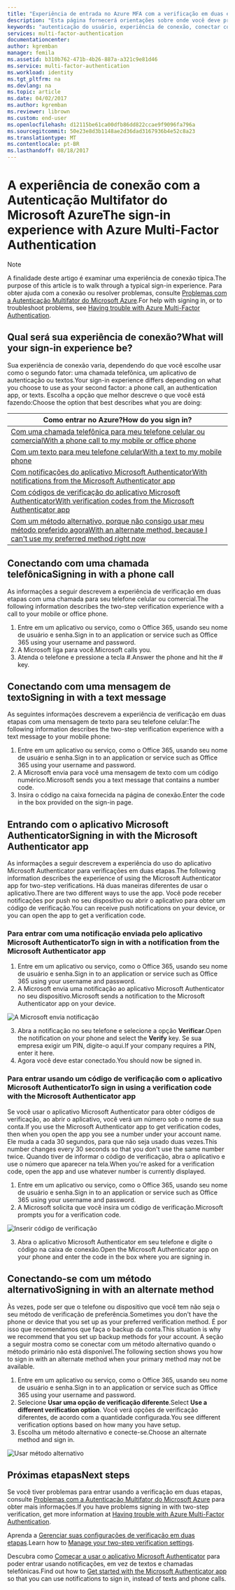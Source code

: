 ```yaml
---
title: "Experiência de entrada no Azure MFA com a verificação em duas etapas | Microsoft Docs"
description: "Esta página fornecerá orientações sobre onde você deve procurar os vários métodos de conexão disponíveis com o MFA do Azure."
keywords: "autenticação do usuário, experiência de conexão, conectar com telefone celular, conectar com telefone do escritório"
services: multi-factor-authentication
documentationcenter: 
author: kgremban
manager: femila
ms.assetid: b310b762-471b-4b26-887a-a321c9e81d46
ms.service: multi-factor-authentication
ms.workload: identity
ms.tgt_pltfrm: na
ms.devlang: na
ms.topic: article
ms.date: 04/02/2017
ms.author: kgremban
ms.reviewer: librown
ms.custom: end-user
ms.openlocfilehash: d12115be61ca00dfb86dd822ccae9f9096fa796a
ms.sourcegitcommit: 50e23e8d3b1148ae2d36dad3167936b4e52c8a23
ms.translationtype: MT
ms.contentlocale: pt-BR
ms.lasthandoff: 08/18/2017
---
```

# <a name="the-sign-in-experience-with-azure-multi-factor-authentication"></a><span data-ttu-id="6642b-104">A experiência de conexão com a Autenticação Multifator do Microsoft Azure</span><span class="sxs-lookup"><span data-stu-id="6642b-104">The sign-in experience with Azure Multi-Factor Authentication</span></span>
> [!NOTE]
> <span data-ttu-id="6642b-105">A finalidade deste artigo é examinar uma experiência de conexão típica.</span><span class="sxs-lookup"><span data-stu-id="6642b-105">The purpose of this article is to walk through a typical sign-in experience.</span></span> <span data-ttu-id="6642b-106">Para obter ajuda com a conexão ou resolver problemas, consulte [Problemas com a Autenticação Multifator do Microsoft Azure](multi-factor-authentication-end-user-troubleshoot.md).</span><span class="sxs-lookup"><span data-stu-id="6642b-106">For help with signing in, or to troubleshoot problems, see [Having trouble with Azure Multi-Factor Authentication](multi-factor-authentication-end-user-troubleshoot.md).</span></span>

## <a name="what-will-your-sign-in-experience-be"></a><span data-ttu-id="6642b-107">Qual será sua experiência de conexão?</span><span class="sxs-lookup"><span data-stu-id="6642b-107">What will your sign-in experience be?</span></span>
<span data-ttu-id="6642b-108">Sua experiência de conexão varia, dependendo do que você escolhe usar como o segundo fator: uma chamada telefônica, um aplicativo de autenticação ou textos.</span><span class="sxs-lookup"><span data-stu-id="6642b-108">Your sign-in experience differs depending on what you choose to use as your second factor: a phone call, an authentication app, or texts.</span></span> <span data-ttu-id="6642b-109">Escolha a opção que melhor descreve o que você está fazendo:</span><span class="sxs-lookup"><span data-stu-id="6642b-109">Choose the option that best describes what you are doing:</span></span>

| <span data-ttu-id="6642b-110">Como entrar no Azure?</span><span class="sxs-lookup"><span data-stu-id="6642b-110">How do you sign in?</span></span> | 
| --- |
| [<span data-ttu-id="6642b-111">Com uma chamada telefônica para meu telefone celular ou comercial</span><span class="sxs-lookup"><span data-stu-id="6642b-111">With a phone call to my mobile or office phone</span></span>](#signing-in-with-a-phone-call) |
| [<span data-ttu-id="6642b-112">Com um texto para meu telefone celular</span><span class="sxs-lookup"><span data-stu-id="6642b-112">With a text to my mobile phone</span></span>](#signing-in-with-a-text-message)
| [<span data-ttu-id="6642b-113">Com notificações do aplicativo Microsoft Authenticator</span><span class="sxs-lookup"><span data-stu-id="6642b-113">With notifications from the Microsoft Authenticator app</span></span>](#signing-in-with-the-microsoft-authenticator-app-using-notification) |
| [<span data-ttu-id="6642b-114">Com códigos de verificação do aplicativo Microsoft Authenticator</span><span class="sxs-lookup"><span data-stu-id="6642b-114">With verification codes from the Microsoft Authenticator app</span></span>](#signing-in-with-the-microsoft-authenticator-app-using-verification-code) |
| [<span data-ttu-id="6642b-115">Com um método alternativo, porque não consigo usar meu método preferido agora</span><span class="sxs-lookup"><span data-stu-id="6642b-115">With an alternate method, because I can't use my preferred method right now</span></span>](#signing-in-with-an-alternate-method) |

## <a name="signing-in-with-a-phone-call"></a><span data-ttu-id="6642b-116">Conectando com uma chamada telefônica</span><span class="sxs-lookup"><span data-stu-id="6642b-116">Signing in with a phone call</span></span>
<span data-ttu-id="6642b-117">As informações a seguir descrevem a experiência de verificação em duas etapas com uma chamada para seu telefone celular ou comercial.</span><span class="sxs-lookup"><span data-stu-id="6642b-117">The following information describes the two-step verification experience with a call to your mobile or office phone.</span></span>

1. <span data-ttu-id="6642b-118">Entre em um aplicativo ou serviço, como o Office 365, usando seu nome de usuário e senha.</span><span class="sxs-lookup"><span data-stu-id="6642b-118">Sign in to an application or service such as Office 365 using your username and password.</span></span>  
2. <span data-ttu-id="6642b-119">A Microsoft liga para você.</span><span class="sxs-lookup"><span data-stu-id="6642b-119">Microsoft calls you.</span></span>  
3. <span data-ttu-id="6642b-120">Atenda o telefone e pressione a tecla #.</span><span class="sxs-lookup"><span data-stu-id="6642b-120">Answer the phone and hit the # key.</span></span>  

## <a name="signing-in-with-a-text-message"></a><span data-ttu-id="6642b-121">Conectando com uma mensagem de texto</span><span class="sxs-lookup"><span data-stu-id="6642b-121">Signing in with a text message</span></span>
<span data-ttu-id="6642b-122">As seguintes informações descrevem a experiência de verificação em duas etapas com uma mensagem de texto para seu telefone celular:</span><span class="sxs-lookup"><span data-stu-id="6642b-122">The following information describes the two-step verification experience with a text message to your mobile phone:</span></span>

1. <span data-ttu-id="6642b-123">Entre em um aplicativo ou serviço, como o Office 365, usando seu nome de usuário e senha.</span><span class="sxs-lookup"><span data-stu-id="6642b-123">Sign in to an application or service such as Office 365 using your username and password.</span></span> 
2. <span data-ttu-id="6642b-124">A Microsoft envia para você uma mensagem de texto com um código numérico.</span><span class="sxs-lookup"><span data-stu-id="6642b-124">Microsoft sends you a text message that contains a number code.</span></span> 
3. <span data-ttu-id="6642b-125">Insira o código na caixa fornecida na página de conexão.</span><span class="sxs-lookup"><span data-stu-id="6642b-125">Enter the code in the box provided on the sign-in page.</span></span> 

## <a name="signing-in-with-the-microsoft-authenticator-app"></a><span data-ttu-id="6642b-126">Entrando com o aplicativo Microsoft Authenticator</span><span class="sxs-lookup"><span data-stu-id="6642b-126">Signing in with the Microsoft Authenticator app</span></span> 
<span data-ttu-id="6642b-127">As informações a seguir descrevem a experiência do uso do aplicativo Microsoft Authenticator para verificações em duas etapas.</span><span class="sxs-lookup"><span data-stu-id="6642b-127">The following information describes the experience of using the Microsoft Authenticator app for two-step verifications.</span></span> <span data-ttu-id="6642b-128">Há duas maneiras diferentes de usar o aplicativo.</span><span class="sxs-lookup"><span data-stu-id="6642b-128">There are two different ways to use the app.</span></span> <span data-ttu-id="6642b-129">Você pode receber notificações por push no seu dispositivo ou abrir o aplicativo para obter um código de verificação.</span><span class="sxs-lookup"><span data-stu-id="6642b-129">You can receive push notifications on your device, or you can open the app to get a verification code.</span></span>

### <a name="to-sign-in-with-a-notification-from-the-microsoft-authenticator-app"></a><span data-ttu-id="6642b-130">Para entrar com uma notificação enviada pelo aplicativo Microsoft Authenticator</span><span class="sxs-lookup"><span data-stu-id="6642b-130">To sign in with a notification from the Microsoft Authenticator app</span></span>
1. <span data-ttu-id="6642b-131">Entre em um aplicativo ou serviço, como o Office 365, usando seu nome de usuário e senha.</span><span class="sxs-lookup"><span data-stu-id="6642b-131">Sign in to an application or service such as Office 365 using your username and password.</span></span>
2. <span data-ttu-id="6642b-132">A Microsoft envia uma notificação ao aplicativo Microsoft Authenticator no seu dispositivo.</span><span class="sxs-lookup"><span data-stu-id="6642b-132">Microsoft sends a notification to the Microsoft Authenticator app on your device.</span></span>

  ![A Microsoft envia notificação](./media/multi-factor-authentication-end-user-signin/notify.png)

3. <span data-ttu-id="6642b-134">Abra a notificação no seu telefone e selecione a opção **Verificar**.</span><span class="sxs-lookup"><span data-stu-id="6642b-134">Open the notification on your phone and select the **Verify** key.</span></span> <span data-ttu-id="6642b-135">Se sua empresa exigir um PIN, digite-o aqui.</span><span class="sxs-lookup"><span data-stu-id="6642b-135">If your company requires a PIN, enter it here.</span></span>
4. <span data-ttu-id="6642b-136">Agora você deve estar conectado.</span><span class="sxs-lookup"><span data-stu-id="6642b-136">You should now be signed in.</span></span>

### <a name="to-sign-in-using-a-verification-code-with-the-microsoft-authenticator-app"></a><span data-ttu-id="6642b-137">Para entrar usando um código de verificação com o aplicativo Microsoft Authenticator</span><span class="sxs-lookup"><span data-stu-id="6642b-137">To sign in using a verification code with the Microsoft Authenticator app</span></span>

<span data-ttu-id="6642b-138">Se você usar o aplicativo Microsoft Authenticator para obter códigos de verificação, ao abrir o aplicativo, você verá um número sob o nome de sua conta.</span><span class="sxs-lookup"><span data-stu-id="6642b-138">If you use the Microsoft Authenticator app to get verification codes, then when you open the app you see a number under your account name.</span></span> <span data-ttu-id="6642b-139">Ele muda a cada 30 segundos, para que não seja usado duas vezes.</span><span class="sxs-lookup"><span data-stu-id="6642b-139">This number changes every 30 seconds so that you don't use the same number twice.</span></span> <span data-ttu-id="6642b-140">Quando tiver de informar o código de verificação, abra o aplicativo e use o número que aparecer na tela.</span><span class="sxs-lookup"><span data-stu-id="6642b-140">When you're asked for a verification code, open the app and use whatever number is currently displayed.</span></span> 

1. <span data-ttu-id="6642b-141">Entre em um aplicativo ou serviço, como o Office 365, usando seu nome de usuário e senha.</span><span class="sxs-lookup"><span data-stu-id="6642b-141">Sign in to an application or service such as Office 365 using your username and password.</span></span>
2. <span data-ttu-id="6642b-142">A Microsoft solicita que você insira um código de verificação.</span><span class="sxs-lookup"><span data-stu-id="6642b-142">Microsoft prompts you for a verification code.</span></span>

  ![Inserir código de verificação](./media/multi-factor-authentication-end-user-signin/verify3.png)

3. <span data-ttu-id="6642b-144">Abra o aplicativo Microsoft Authenticator em seu telefone e digite o código na caixa de conexão.</span><span class="sxs-lookup"><span data-stu-id="6642b-144">Open the Microsoft Authenticator app on your phone and enter the code in the box where you are signing in.</span></span>

## <a name="signing-in-with-an-alternate-method"></a><span data-ttu-id="6642b-145">Conectando-se com um método alternativo</span><span class="sxs-lookup"><span data-stu-id="6642b-145">Signing in with an alternate method</span></span>
<span data-ttu-id="6642b-146">Às vezes, pode ser que o telefone ou dispositivo que você tem não seja o seu método de verificação de preferência.</span><span class="sxs-lookup"><span data-stu-id="6642b-146">Sometimes you don't have the phone or device that you set up as your preferred verification method.</span></span> <span data-ttu-id="6642b-147">É por isso que recomendamos que faça o backup da conta.</span><span class="sxs-lookup"><span data-stu-id="6642b-147">This situation is why we recommend that you set up backup methods for your account.</span></span> <span data-ttu-id="6642b-148">A seção a seguir mostra como se conectar com um método alternativo quando o método primário não está disponível.</span><span class="sxs-lookup"><span data-stu-id="6642b-148">The following section shows you how to sign in with an alternate method when your primary method may not be available.</span></span>

1. <span data-ttu-id="6642b-149">Entre em um aplicativo ou serviço, como o Office 365, usando seu nome de usuário e senha.</span><span class="sxs-lookup"><span data-stu-id="6642b-149">Sign in to an application or service such as Office 365 using your username and password.</span></span>
2. <span data-ttu-id="6642b-150">Selecione **Usar uma opção de verificação diferente**.</span><span class="sxs-lookup"><span data-stu-id="6642b-150">Select **Use a different verification option**.</span></span> <span data-ttu-id="6642b-151">Você verá opções de verificação diferentes, de acordo com a quantidade configurada.</span><span class="sxs-lookup"><span data-stu-id="6642b-151">You see different verification options based on how many you have setup.</span></span>
3. <span data-ttu-id="6642b-152">Escolha um método alternativo e conecte-se.</span><span class="sxs-lookup"><span data-stu-id="6642b-152">Choose an alternate method and sign in.</span></span>

  ![Usar método alternativo](./media/multi-factor-authentication-end-user-signin/alt.png)

## <a name="next-steps"></a><span data-ttu-id="6642b-154">Próximas etapas</span><span class="sxs-lookup"><span data-stu-id="6642b-154">Next steps</span></span>

<span data-ttu-id="6642b-155">Se você tiver problemas para entrar usando a verificação em duas etapas, consulte [Problemas com a Autenticação Multifator do Microsoft Azure](multi-factor-authentication-end-user-troubleshoot.md) para obter mais informações.</span><span class="sxs-lookup"><span data-stu-id="6642b-155">If you have problems signing in with two-step verification, get more information at [Having trouble with Azure Multi-Factor Authentication](multi-factor-authentication-end-user-troubleshoot.md).</span></span>

<span data-ttu-id="6642b-156">Aprenda a [Gerenciar suas configurações de verificação em duas etapas](multi-factor-authentication-end-user-manage-settings.md).</span><span class="sxs-lookup"><span data-stu-id="6642b-156">Learn how to [Manage your two-step verification settings](multi-factor-authentication-end-user-manage-settings.md).</span></span>

<span data-ttu-id="6642b-157">Descubra como [Começar a usar o aplicativo Microsoft Authenticator](microsoft-authenticator-app-how-to.md) para poder entrar usando notificações, em vez de textos e chamadas telefônicas.</span><span class="sxs-lookup"><span data-stu-id="6642b-157">Find out how to [Get started with the Microsoft Authenticator app](microsoft-authenticator-app-how-to.md) so that you can use notifications to sign in, instead of texts and phone calls.</span></span> 